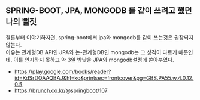 ## SPRING-BOOT, JPA, MONGODB 를 같이 쓰려고 했던 나의 뻘짓
결론부터 이야기하자면, spring-boot에서 jpa와 mongodb를 같이 쓰는것은 권장되지 않는다.   
이유는 관계형DB API인 JPA와 논-관계형DB인 mongodb는 그 성격이 다르기 때문인데, 이를 인지하지 못하고 약 3일 밤낮을 JPA와 mongodb설정에 쏟아부었다.   


- https://play.google.com/books/reader?id=KdSrDQAAQBAJ&hl=ko&printsec=frontcover&pg=GBS.PA55.w.4.0.12.0.5
- https://brunch.co.kr/@springboot/107
